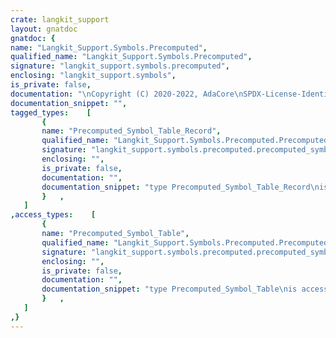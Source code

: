 ```yaml
---
crate: langkit_support
layout: gnatdoc
gnatdoc: {
name: "Langkit_Support.Symbols.Precomputed",
qualified_name: "Langkit_Support.Symbols.Precomputed",
signature: "langkit_support.symbols.precomputed",
enclosing: "langkit_support.symbols",
is_private: false,
documentation: "\nCopyright (C) 2020-2022, AdaCore\nSPDX-License-Identifier: Apache-2.0\n\n@formal Precomputed_Symbol_Index\n  Indexes for symbols to pre-compute in each symbol table\n@formal Precomputed_Symbol\n  Return the symbol corresponding to the precomputed symbol Index",
documentation_snippet: "",
tagged_types:    [
       {
       name: "Precomputed_Symbol_Table_Record",
       qualified_name: "Langkit_Support.Symbols.Precomputed.Precomputed_Symbol_Table_Record",
       signature: "langkit_support.symbols.precomputed.precomputed_symbol_table_record",
       enclosing: "",
       is_private: false,
       documentation: "",
       documentation_snippet: "type Precomputed_Symbol_Table_Record\nis new Symbol_Table_Record with private;",
       }   ,
   ]
,access_types:    [
       {
       name: "Precomputed_Symbol_Table",
       qualified_name: "Langkit_Support.Symbols.Precomputed.Precomputed_Symbol_Table",
       signature: "langkit_support.symbols.precomputed.precomputed_symbol_table",
       enclosing: "",
       is_private: false,
       documentation: "",
       documentation_snippet: "type Precomputed_Symbol_Table\nis access all Precomputed_Symbol_Table_Record'Class;",
       }   ,
   ]
,}
---
```

